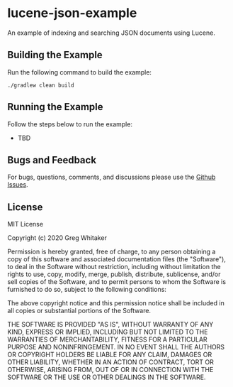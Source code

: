 # lucene-json-example
An example of indexing and searching JSON documents using Lucene.

## Building the Example
Run the following command to build the example:

    ./gradlew clean build
    
## Running the Example
Follow the steps below to run the example:

* TBD

## Bugs and Feedback
For bugs, questions, comments, and discussions please use the [Github Issues](https://github.com/gregwhitaker/lucene-json-example/issues).

## License
MIT License

Copyright (c) 2020 Greg Whitaker

Permission is hereby granted, free of charge, to any person obtaining a copy
of this software and associated documentation files (the "Software"), to deal
in the Software without restriction, including without limitation the rights
to use, copy, modify, merge, publish, distribute, sublicense, and/or sell
copies of the Software, and to permit persons to whom the Software is
furnished to do so, subject to the following conditions:

The above copyright notice and this permission notice shall be included in all
copies or substantial portions of the Software.

THE SOFTWARE IS PROVIDED "AS IS", WITHOUT WARRANTY OF ANY KIND, EXPRESS OR
IMPLIED, INCLUDING BUT NOT LIMITED TO THE WARRANTIES OF MERCHANTABILITY,
FITNESS FOR A PARTICULAR PURPOSE AND NONINFRINGEMENT. IN NO EVENT SHALL THE
AUTHORS OR COPYRIGHT HOLDERS BE LIABLE FOR ANY CLAIM, DAMAGES OR OTHER
LIABILITY, WHETHER IN AN ACTION OF CONTRACT, TORT OR OTHERWISE, ARISING FROM,
OUT OF OR IN CONNECTION WITH THE SOFTWARE OR THE USE OR OTHER DEALINGS IN THE
SOFTWARE.